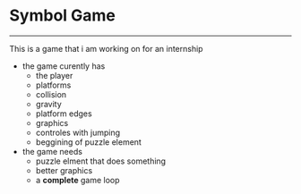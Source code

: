 # Symbol Game
*********
This is a game that i am working on for an internship

- the game curently has
	+ the player
	* platforms
	* collision
	* gravity
	* platform edges
	* graphics
	* controles with jumping
	* beggining of puzzle element
- the game needs
	+ puzzle elment that does something
	* better graphics
	* a **complete** game loop
